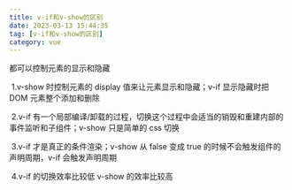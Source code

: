 ```yaml
---
title: v-if和v-show的区别
date: 2023-03-13 15:44:35
tag: [v-if和v-show的区别]
category: vue
---
```


都可以控制元素的显示和隐藏

​ 1.v-show 时控制元素的 display 值来让元素显示和隐藏；v-if 显示隐藏时把 DOM 元素整个添加和删除

​ 2.v-if 有一个局部编译/卸载的过程，切换这个过程中会适当的销毁和重建内部的事件监听和子组件；v-show 只是简单的 css 切换

​ 3.v-if 才是真正的条件渲染；v-show 从 false 变成 true 的时候不会触发组件的声明周期，v-if 会触发声明周期

​ 4.v-if 的切换效率比较低 v-show 的效率比较高
